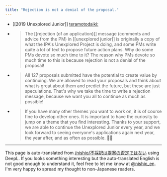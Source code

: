 ```yaml
---
title: "Rejection is not a denial of the proposal."
---
```


- [[2019 Unexplored Junior]]
[teramotodaiki:](https://twitter.com/teramotodaiki/status/1133185582350229504)
- >  The [[rejection (of an application)]] message (comments and advice from the PM) in [[unexplored junior]] is originally a copy of what the IPA's Unexplored Project is doing, and some PMs write quite a lot of text to propose future action plans. Why do some PMs devote so much time to it? The reason why PMs devote so much time to this is because rejection is not a denial of the proposal!
- > All 127 proposals submitted have the potential to create value by continuing. We are allowed to read your proposals and think about what is great about them and predict the future, but these are just speculations. That's why we take the time to write a rejection message, because we want you all to continue as much as possible!
- > If you have many other themes you want to work on, it is of course fine to develop other ones. It is important to have the curiosity to jump on a theme that you find interesting. Thanks to your support, we are able to continue the Unexplored Junior every year, and we look forward to seeing everyone's applications again next year, the year after, and as often as possible. 🙇‍♂️


---
This page is auto-translated from [/nishio/不採択は提案の否定ではない](https://scrapbox.io/nishio/不採択は提案の否定ではない) using DeepL. If you looks something interesting but the auto-translated English is not good enough to understand it, feel free to let me know at [@nishio_en](https://twitter.com/nishio_en). I'm very happy to spread my thought to non-Japanese readers.